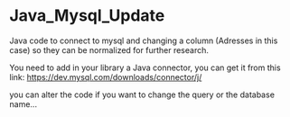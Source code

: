 # Java_Mysql_Update
Java code to connect to mysql and changing a column (Adresses in this case) so they can be normalized for further research.

You need to add in your library a Java connector,
you can get it from this link:
https://dev.mysql.com/downloads/connector/j/

you can alter the code if you want to change the query or the database name...

